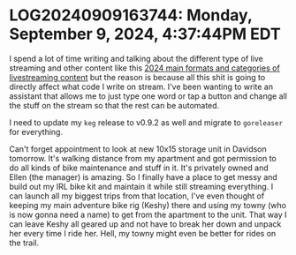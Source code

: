 # LOG20240909163744: Monday, September  9, 2024,  4:37:44PM EDT

I spend a lot of time writing and talking about the different type of live streaming and other content like this [2024 main formats and categories of livestreaming content](../2686) but the reason is because all this shit is going to directly affect what code I write on stream. I've been wanting to write an assistant that allows me to just type one word or tap a button and change all the stuff on the stream so that the rest can be automated.

I need to update my `keg` release to v0.9.2 as well and migrate to `goreleaser` for everything.

Can't forget appointment to look at new 10x15 storage unit in Davidson tomorrow. It's walking distance from my apartment and got permission to do all kinds of bike maintenance and stuff in it. It's privately owned and Ellen (the manager) is amazing. So I finally have a place to get messy and build out my IRL bike kit and maintain it while still streaming everything. I can launch all my biggest trips from that location, I've even thought of keeping my main adventure bike rig (Keshy) there and using my towny (who is now gonna need a name) to get from the apartment to the unit. That way I can leave Keshy all geared up and not have to break her down and unpack her every time I ride her. Hell, my towny might even be better for rides on the trail.
